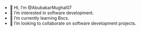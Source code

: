 - 👋 Hi, I’m @AbubakarMughal07
- 👀 I’m interested in software development.
- 🌱 I’m currently learning Bscs.
- 💞️ I’m looking to collaborate on software development projects.

<!---
AbubakarMughal07/AbubakarMughal07 is a ✨ special ✨ repository because its `README.md` (this file) appears on your GitHub profile.
You can click the Preview link to take a look at your changes.
--->

